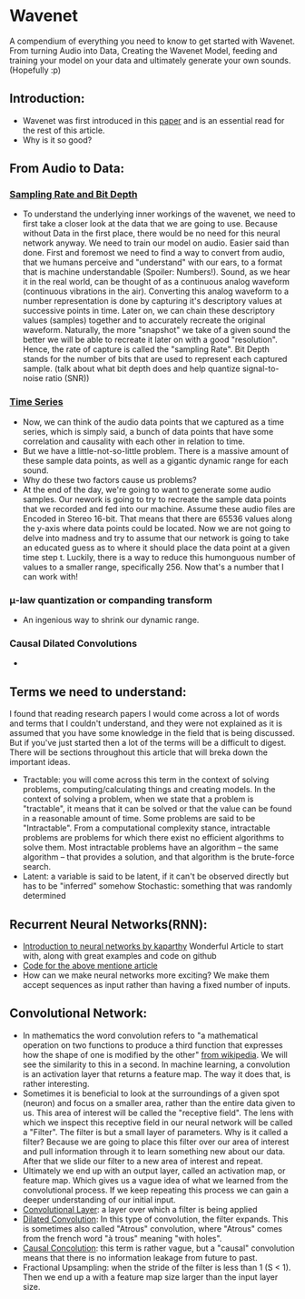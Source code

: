 # Wavenet
A compendium of everything you need to know to get started with Wavenet. From turning Audio into Data, Creating the Wavenet Model, feeding and training your model on your data and ultimately generate your own sounds. (Hopefully :p)

## Introduction:
* Wavenet was first introduced in this [paper](https://arxiv.org/abs/1609.03499) and is an essential read for the rest of this article. 
* Why is it so good?

## From Audio to Data:
### [Sampling Rate and Bit Depth](https://www.presonus.com/learn/technical-articles/sample-rate-and-bit-depth) 
* To understand the underlying inner workings of the wavenet, we need to first take a closer look at the data that we are going to use. Because without Data in the first place, there would be no need for this neural network anyway. We need to train our model on audio. Easier said than done. First and foremost we need to find a way to convert from audio, that we humans perceive and "understand" with our ears, to a format that is machine understandable (Spoiler: Numbers!). Sound, as we hear it in the real world, can be thought of as a continuous analog waveform (continuous vibrations in the air). Converting this analog waveform to a number representation is done by capturing it's descriptory values at successive points in time. Later on, we can chain these descriptory values (samples) together and to accurately recreate the original waveform. Naturally, the more "snapshot" we take of a given sound the better we will be able to recreate it later on with a good "resolution". Hence, the rate of capture is called the "sampling Rate". Bit Depth stands for the number of bits that are used to represent each captured sample. (talk about what bit depth does and help quantize signal-to-noise ratio (SNR))

### [Time Series](https://en.wikipedia.org/wiki/Time_series)
* Now, we can think of the audio data points that we captured as a time series, which is simply said, a bunch of data points that have some correlation and causality with each other in relation to time.
* But we have a little-not-so-little problem. There is a massive amount of these sample data points, as well as a gigantic dynamic range for each sound.
* Why do these two factors cause us problems?
* At the end of the day, we're going to want to generate some audio samples. Our nework is going to try to recreate the sample data points that we recorded and fed into our machine. Assume these audio files are Encoded in Stereo 16-bit. That means that there are 65536 values along the y-axis where data points could be located. Now we are not going to delve into madness and try to assume that our network is going to take an educated guess as to where it should place the data point at a given time step t. Luckily, there is a way to reduce this humonguous number of values to a smaller range, specifically 256. Now that's a number that I can work with! 

### μ-law quantization or companding transform
* An ingenious way to shrink our dynamic range.

### Causal Dilated Convolutions
* 

## Terms we need to understand:
I found that reading research papers I would come across a lot of words and terms that I couldn't understand, and they were not explained as it is assumed that you have some knowledge in the field that is being discussed. But if you've just started then a lot of the terms will be a difficult to digest. There will be sections throughout this article that will breka down the important ideas.
* Tractable: you will come across this term in the context of solving problems, computing/calculating things and creating models. In the context of solving a problem, when we state that a problem is "tractable", it means that it can be solved or that the value can be found in a reasonable amount of time. Some problems are said to be "Intractable". From a computational complexity stance, intractable problems are problems for which there exist no efficient algorithms to solve them. Most intractable problems have an algorithm – the same algorithm – that provides a solution, and that algorithm is the brute-force search.
* Latent: a variable is said to be latent, if it can't be observed directly but has to be "inferred" somehow
Stochastic: something that was randomly determined

## Recurrent Neural Networks(RNN):
* [Introduction to neural networks by kaparthy](http://karpathy.github.io/2015/05/21/rnn-effectiveness/) Wonderful Article to start with, along with great examples and code on github
* [Code for the above mentione article](https://github.com/karpathy/char-rnn)
* How can we make neural networks more exciting? We make them accept sequences as input rather than having a fixed number of inputs.

## Convolutional Network:
* In mathematics the word convolution refers to "a mathematical operation on two functions to produce a third function that expresses how the shape of one is modified by the other" [from wikipedia](https://en.wikipedia.org/wiki/Convolution). We will see the similarity to this in a second. In machine learning, a convolution is an activation layer that returns a feature map. The way it does that, is rather interesting.
* Sometimes it is beneficial to look at the surroundings of a given spot (neuron) and focus on a smaller area, rather than the entire data given to us. This area of interest will be called the "receptive field". The lens with which we inspect this receptive field in our neural network will be called a "Filter". The filter is but a small layer of parameters. Why is it called a filter? Because we are going to place this filter over our area of interest and pull information through it to learn something new about our data. After that we slide our filter to a new area of interest and repeat.
* Ultimately we end up with an output layer, called an activation map, or feature map. Which gives us a vague idea of what we learned from the convolutional process. If we keep repeating this process we can gain a deeper understanding of our initial input.
* [Convolutional Layer](http://cs231n.github.io/convolutional-networks/#conv): a layer over which a filter is being applied
* [Dilated Convolution](https://www.quora.com/What-is-the-difference-between-dilated-convolution-and-convolution+stride): In this type of convolution, the filter expands. This is sometimes also called "Atrous" convolution, where "Atrous" comes from the french word "à trous" meaning "with holes".
* [Causal Concolution](https://arxiv.org/abs/1803.01271): this term is rather vague, but a "causal" convolution means that there is no information leakage from future to past.
* Fractional Upsampling: when the stride of the filter is less than 1 (S < 1). Then we end up a with a feature map size larger than the input layer size.
